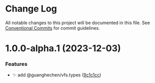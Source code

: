 # Change Log

All notable changes to this project will be documented in this file.
See [Conventional Commits](https://conventionalcommits.org) for commit guidelines.

# 1.0.0-alpha.1 (2023-12-03)


### Features

* ✨ add @guanghechen/vfs.types ([9c1c1cc](https://github.com/guanghechen/sora/commit/9c1c1ccea20edfa288525e1b636704d499ac4b75))
